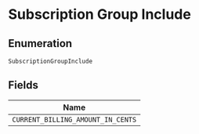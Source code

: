 
# Subscription Group Include

## Enumeration

`SubscriptionGroupInclude`

## Fields

| Name |
|  --- |
| `CURRENT_BILLING_AMOUNT_IN_CENTS` |

